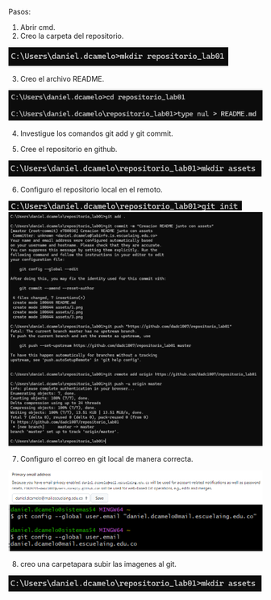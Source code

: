 Pasos:
1. Abrir cmd.
2. Creo la carpeta del repositorio.

![Texto alternativo](assets/1.png)

3. Creo el archivo README.

![Texto alternativo](assets/2.png)

4. Investigue los comandos git add y git commit.

5. Cree el repositorio en github.

![Texto alternativo](assets/3.png)

6. Configuro el repositorio local en el remoto.

![Texto alternativo](assets/4.png)
![Texto alternativo](assets/5.png)

7. Configuro el correo en git local de manera correcta.

![Texto alternativo](assets/6.png)
![Texto alternativo](assets/7.png)

8. creo una carpetapara subir las imagenes al git.

![Texto alternativo](assets/8.png)
